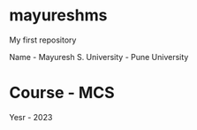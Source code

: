 # mayureshms
My first repository

Name - Mayuresh S.
University - Pune University

# Course - MCS
Yesr - 2023
